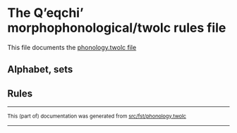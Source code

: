 # The Qʼeqchiʼ morphophonological/twolc rules file 

This file documents the [phonology.twolc file](http://github.com/giellalt/lang-kek/blob/main/src/fst/phonology.twolc)

## Alphabet, sets

## Rules

* * *

<small>This (part of) documentation was generated from [src/fst/phonology.twolc](https://github.com/giellalt/lang-kek/blob/main/src/fst/phonology.twolc)</small>

---

